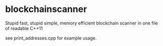 blockchainscanner
=================

Stupid fast, stupid simple, memory efficient blockchain scanner in one file of readable C++11

see print_addresses.cpp for example usage.
